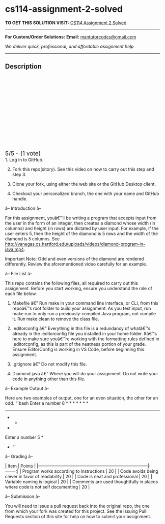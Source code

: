 # cs114-assignment-2-solved
**TO GET THIS SOLUTION VISIT:** [CS114 Assignment 2 Solved](https://mantutor.com/product/cs114-read-these-instructions-repeatedly-until-you-understand-then-begin-your-project-if-something-is-not-clear-ask-a-before-you-begin-a-solved/)


---

**For Custom/Order Solutions:** **Email:** mantutorcodes@gmail.com  

*We deliver quick, professional, and affordable assignment help.*

---

<h2>Description</h2>



<div class="kk-star-ratings kksr-auto kksr-align-center kksr-valign-top" data-payload="{&quot;align&quot;:&quot;center&quot;,&quot;id&quot;:&quot;113990&quot;,&quot;slug&quot;:&quot;default&quot;,&quot;valign&quot;:&quot;top&quot;,&quot;ignore&quot;:&quot;&quot;,&quot;reference&quot;:&quot;auto&quot;,&quot;class&quot;:&quot;&quot;,&quot;count&quot;:&quot;1&quot;,&quot;legendonly&quot;:&quot;&quot;,&quot;readonly&quot;:&quot;&quot;,&quot;score&quot;:&quot;5&quot;,&quot;starsonly&quot;:&quot;&quot;,&quot;best&quot;:&quot;5&quot;,&quot;gap&quot;:&quot;4&quot;,&quot;greet&quot;:&quot;Rate this product&quot;,&quot;legend&quot;:&quot;5\/5 - (1 vote)&quot;,&quot;size&quot;:&quot;24&quot;,&quot;title&quot;:&quot;CS114 Assignment 2 Solved&quot;,&quot;width&quot;:&quot;138&quot;,&quot;_legend&quot;:&quot;{score}\/{best} - ({count} {votes})&quot;,&quot;font_factor&quot;:&quot;1.25&quot;}">

<div class="kksr-stars">

<div class="kksr-stars-inactive">
            <div class="kksr-star" data-star="1" style="padding-right: 4px">


<div class="kksr-icon" style="width: 24px; height: 24px;"></div>
        </div>
            <div class="kksr-star" data-star="2" style="padding-right: 4px">


<div class="kksr-icon" style="width: 24px; height: 24px;"></div>
        </div>
            <div class="kksr-star" data-star="3" style="padding-right: 4px">


<div class="kksr-icon" style="width: 24px; height: 24px;"></div>
        </div>
            <div class="kksr-star" data-star="4" style="padding-right: 4px">


<div class="kksr-icon" style="width: 24px; height: 24px;"></div>
        </div>
            <div class="kksr-star" data-star="5" style="padding-right: 4px">


<div class="kksr-icon" style="width: 24px; height: 24px;"></div>
        </div>
    </div>

<div class="kksr-stars-active" style="width: 138px;">
            <div class="kksr-star" style="padding-right: 4px">


<div class="kksr-icon" style="width: 24px; height: 24px;"></div>
        </div>
            <div class="kksr-star" style="padding-right: 4px">


<div class="kksr-icon" style="width: 24px; height: 24px;"></div>
        </div>
            <div class="kksr-star" style="padding-right: 4px">


<div class="kksr-icon" style="width: 24px; height: 24px;"></div>
        </div>
            <div class="kksr-star" style="padding-right: 4px">


<div class="kksr-icon" style="width: 24px; height: 24px;"></div>
        </div>
            <div class="kksr-star" style="padding-right: 4px">


<div class="kksr-icon" style="width: 24px; height: 24px;"></div>
        </div>
    </div>
</div>


<div class="kksr-legend" style="font-size: 19.2px;">
            5/5 - (1 vote)    </div>
    </div>
1. Log in to GitHub.

2. Fork this repo(sitory). See this video on how to carry out this step and step 3.

3. Clone your fork, using either the web site or the GitHub Desktop client.

4. Checkout your personalized branch, the one with your name and GitHub handle.

â– Introduction â–

For this assignment, youâ€™ll be writing a program that accepts input from the user in the form of an integer, then creates a diamond whose width (in columns) and height (in rows) are dictated by user input. For example, if the user enters 5, then the height of the diamond is 5 rows and the width of the diamond is 5 columns. See http://vanegas.cs.hartford.edu/uploads/videos/diamond-program-in-java.mp4.

Important Note: Odd and even versions of the diamond are rendered differently. Review the aforementioned video carefully for an example.

â– File List â–

This repo contains the following files, all required to carry out this assignment. Before you start working, ensure you understand the role of each file below.

1. Makefile â€” Run make in your command line interface, or CLI, from this repoâ€™s root folder to build your assignment. As you test input, run make run to only run a previously-compiled Java program, not compile it. Run make clean to remove the class file.

2. .editorconfig â€” Everything in this file is a redundancy of whatâ€™s already in the .editorconfig file you installed in your home folder. Itâ€™s here to make sure youâ€™re working with the formatting rules defined in .editorconfig, as this is part of the neatness portion of your grade. Ensure EditorConfig is working in VS Code, before beginning this assignment.

3. .gitignore â€” Do not modify this file.

4. Diamond.java â€” Where you will do your assignment. Do not write your code in anything other than this file.

â– Example Output â–

Here are two examples of output, one for an even situation, the other for an odd. “`bash Enter a number 8 * * * * * * *

* * * *

* *

*

Enter a number 5 *

* “`

â– Grading â–

| Item | Points | |—————————————————————————–|:——-:| | Program works according to instructions | 20 | | Code avoids being clever in favor of readability | 20 | | Code is neat and professional | 20 | | Variable naming is logical | 20 | | Comments are used thoughtfully in places where code is not self documenting | 20 |

â– Submission â–

You will need to issue a pull request back into the original repo, the one from which your fork was created for this project. See the Issuing Pull Requests section of this site for help on how to submit your assignment.

